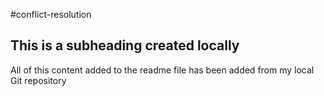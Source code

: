 #conflict-resolution

## This is a subheading created locally

All of this content added to the readme file has been added from my local Git repository